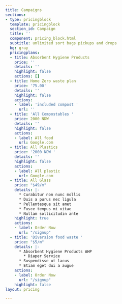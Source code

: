 ```yaml
---
title: Campaigns
sections:
- type: pricingblock
  template: pricingblock
  section_id: Campaign
  title: ''
  component: pricing_block.html
  subtitle: unlimited sort bags pickups and drops
  bg: gray
  pricingplans:
  - title: Absorbent Hygiene Products
    price: ''
    details: ''
    highlight: false
    actions: []
  - title: Home Zero waste plan
    price: '75.00'
    details: ''
    highlight: false
    actions:
    - label: 'included compost '
      url: ''
  - title: 'All Compostables '
    price: 2000 NDW
    details: ''
    highlight: false
    actions:
    - label: All food
      url: Google.com
  - title: All Plastics
    price: '2000 NDW '
    details: ''
    highlight: false
    actions:
    - label: All plastic
      url: Google.com
  - title: All Glass
    price: "$49/m"
    details: |-
      * Curabitur non nunc mollis
      * Duis a purus nec ligula
      * Pellentesque sit amet
      * Fusce tempus mi vitae
      * Nullam sollicitudin ante
    highlight: true
    actions:
    - label: Order Now
      url: "/signup"
  - title: 'Diversion food waste '
    price: "$5/m"
    details: |-
      * Absorbent Hygiene Products AHP
        * Diaper Service
      * Suspendisse ut lacus
      * Etiam eget dui a augue
    actions:
    - label: Order Now
      url: "/signup"
    highlight: false
layout: pricing

---
```

